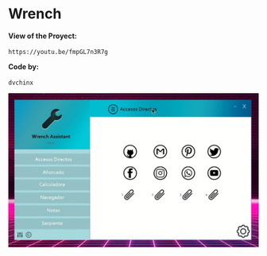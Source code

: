 # Wrench
**View of the Proyect:**

`https://youtu.be/fmpGL7n3R7g`

**Code by:**

`dvchinx`

![ScreenShot](https://github.com/dvchinx/Wrench/blob/master/img.jpg)
